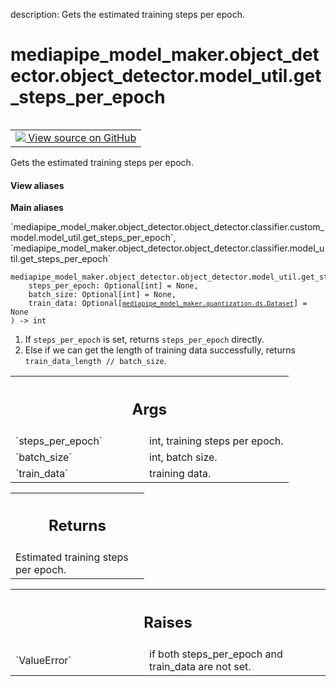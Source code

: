 description: Gets the estimated training steps per epoch.

<div itemscope itemtype="http://developers.google.com/ReferenceObject">
<meta itemprop="name" content="mediapipe_model_maker.object_detector.object_detector.model_util.get_steps_per_epoch" />
<meta itemprop="path" content="Stable" />
</div>

# mediapipe_model_maker.object_detector.object_detector.model_util.get_steps_per_epoch

<!-- Insert buttons and diff -->

<table class="tfo-notebook-buttons tfo-api nocontent" align="left">
<td>
  <a target="_blank" href="https://github.com/google/mediapipe/tree/master/mediapipe/model_maker/python/core/utils/model_util.py#L85-L112">
    <img src="https://www.tensorflow.org/images/GitHub-Mark-32px.png" />
    View source on GitHub
  </a>
</td>
</table>



Gets the estimated training steps per epoch.


<section class="expandable">
  <h4 class="showalways">View aliases</h4>
  <p>
<b>Main aliases</b>
<p>`mediapipe_model_maker.object_detector.object_detector.classifier.custom_model.model_util.get_steps_per_epoch`, `mediapipe_model_maker.object_detector.object_detector.classifier.model_util.get_steps_per_epoch`</p>
</p>
</section>

<pre class="devsite-click-to-copy prettyprint lang-py tfo-signature-link">
<code>mediapipe_model_maker.object_detector.object_detector.model_util.get_steps_per_epoch(
    steps_per_epoch: Optional[int] = None,
    batch_size: Optional[int] = None,
    train_data: Optional[<a href="../../../../mediapipe_model_maker/quantization/ds/Dataset.md"><code>mediapipe_model_maker.quantization.ds.Dataset</code></a>] = None
) -> int
</code></pre>



<!-- Placeholder for "Used in" -->

1. If `steps_per_epoch` is set, returns `steps_per_epoch` directly.
2. Else if we can get the length of training data successfully, returns
   `train_data_length // batch_size`.

<!-- Tabular view -->
 <table class="responsive fixed orange">
<colgroup><col width="214px"><col></colgroup>
<tr><th colspan="2"><h2 class="add-link">Args</h2></th></tr>

<tr>
<td>
`steps_per_epoch`<a id="steps_per_epoch"></a>
</td>
<td>
int, training steps per epoch.
</td>
</tr><tr>
<td>
`batch_size`<a id="batch_size"></a>
</td>
<td>
int, batch size.
</td>
</tr><tr>
<td>
`train_data`<a id="train_data"></a>
</td>
<td>
training data.
</td>
</tr>
</table>



<!-- Tabular view -->
 <table class="responsive fixed orange">
<colgroup><col width="214px"><col></colgroup>
<tr><th colspan="2"><h2 class="add-link">Returns</h2></th></tr>
<tr class="alt">
<td colspan="2">
Estimated training steps per epoch.
</td>
</tr>

</table>



<!-- Tabular view -->
 <table class="responsive fixed orange">
<colgroup><col width="214px"><col></colgroup>
<tr><th colspan="2"><h2 class="add-link">Raises</h2></th></tr>

<tr>
<td>
`ValueError`<a id="ValueError"></a>
</td>
<td>
if both steps_per_epoch and train_data are not set.
</td>
</tr>
</table>

